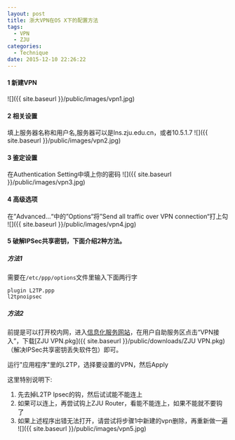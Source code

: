 ```yaml
---
layout: post
title: 浙大VPN在OS X下的配置方法
tags:
  - VPN
  - ZJU
categories:
  - Technique
date: 2015-12-10 22:26:22
---
```


#### 1 新建VPN
![]({{ site.baseurl }}/public/images/vpn1.jpg)

#### 2 相关设置

填上服务器名称和用户名,服务器可以是lns.zju.edu.cn，或者10.5.1.7
![]({{ site.baseurl }}/public/images/vpn2.jpg)

#### 3 鉴定设置

在Authentication Setting中填上你的密码
![]({{ site.baseurl }}/public/images/vpn3.jpg)

#### 4 高级选项

在”Advanced...“中的”Options“将”Send all traffic over VPN connection“打上勾
![]({{ site.baseurl }}/public/images/vpn4.jpg)

<!-- more -->

#### 5 破解IPSec共享密钥，下面介绍2种方法。

##### 方法1

需要在`/etc/ppp/options`文件里输入下面两行字


	plugin L2TP.ppp
	l2tpnoipsec


##### 方法2

前提是可以打开校内网，进入[信息化服务网站](http://zuits.zju.edu.cn)，在用户自助服务区点击“VPN接入”，下载[ZJU VPN.pkg]({{ site.baseurl }}/public/downloads/ZJU VPN.pkg)（解决IPSec共享密钥丢失软件包）即可。

运行"应用程序"里的L2TP，选择要设置的VPN，然后Apply

这里特别说明下:

1. 先去掉L2TP Ipsec的钩，然后试试能不能连上
2. 如果可以连上，再尝试钩上ZJU Router，看能不能连上，如果不能就不要钩了
3. 如果上述程序出错无法打开，请尝试将步骤1中新建的vpn删除，再重新做一遍
![]({{ site.baseurl }}/public/images/vpn5.jpg)




 


